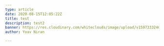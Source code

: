 ```yaml
---
type: article
date: 2020-08-15T12:05:22Z
title: test
description: test2
banner: https://res.cloudinary.com/whiteclouds/image/upload/v1597333240/site/cover-2020_c0eh9u.png
author: Yoav Niran

---
```

